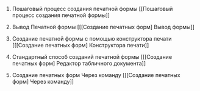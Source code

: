 
1) Пошаговый процесс создания печатной формы [[Пошаговый процесс создания печатной формы]]

2) Вывод Печатной формы [[[Создание печатных форм] Вывод формы]]

3) Создание печатной формы с помощью конструктора печати [[[Создание печатных форм] Конструктора печати]]

4) Стандартный способ созданий печатной формы [[[Создание печатных форм] Редактор табличного документа]]

5) Создание печатных форм Через команду [[[Создание печатных форм] Через команду]]